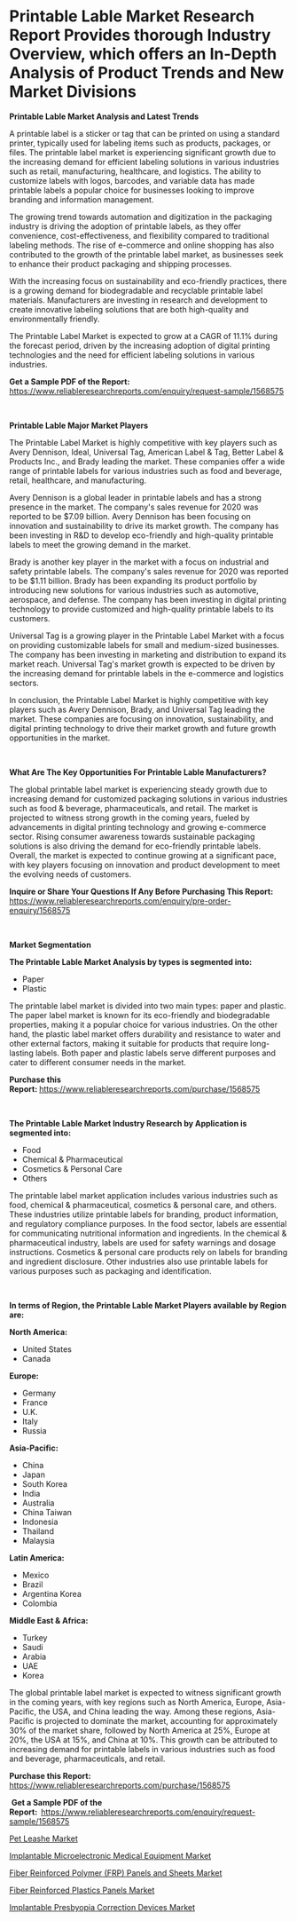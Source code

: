<p><h1>Printable Lable Market Research Report Provides thorough Industry Overview, which offers an In-Depth Analysis of Product Trends and New Market Divisions</h1></p><p><strong>Printable Lable Market Analysis and Latest Trends</strong></p>
<p><p>A printable label is a sticker or tag that can be printed on using a standard printer, typically used for labeling items such as products, packages, or files. The printable label market is experiencing significant growth due to the increasing demand for efficient labeling solutions in various industries such as retail, manufacturing, healthcare, and logistics. The ability to customize labels with logos, barcodes, and variable data has made printable labels a popular choice for businesses looking to improve branding and information management.</p><p>The growing trend towards automation and digitization in the packaging industry is driving the adoption of printable labels, as they offer convenience, cost-effectiveness, and flexibility compared to traditional labeling methods. The rise of e-commerce and online shopping has also contributed to the growth of the printable label market, as businesses seek to enhance their product packaging and shipping processes.</p><p>With the increasing focus on sustainability and eco-friendly practices, there is a growing demand for biodegradable and recyclable printable label materials. Manufacturers are investing in research and development to create innovative labeling solutions that are both high-quality and environmentally friendly.</p><p>The Printable Label Market is expected to grow at a CAGR of 11.1% during the forecast period, driven by the increasing adoption of digital printing technologies and the need for efficient labeling solutions in various industries.</p></p>
<p><strong>Get a Sample PDF of the Report:&nbsp;</strong> <a href="https://www.reliableresearchreports.com/enquiry/request-sample/1568575">https://www.reliableresearchreports.com/enquiry/request-sample/1568575</a></p>
<p>&nbsp;</p>
<p><strong>Printable Lable Major Market Players</strong></p>
<p><p>The Printable Label Market is highly competitive with key players such as Avery Dennison, Ideal, Universal Tag, American Label & Tag, Better Label & Products Inc., and Brady leading the market. These companies offer a wide range of printable labels for various industries such as food and beverage, retail, healthcare, and manufacturing.</p><p>Avery Dennison is a global leader in printable labels and has a strong presence in the market. The company's sales revenue for 2020 was reported to be $7.09 billion. Avery Dennison has been focusing on innovation and sustainability to drive its market growth. The company has been investing in R&D to develop eco-friendly and high-quality printable labels to meet the growing demand in the market.</p><p>Brady is another key player in the market with a focus on industrial and safety printable labels. The company's sales revenue for 2020 was reported to be $1.11 billion. Brady has been expanding its product portfolio by introducing new solutions for various industries such as automotive, aerospace, and defense. The company has been investing in digital printing technology to provide customized and high-quality printable labels to its customers.</p><p>Universal Tag is a growing player in the Printable Label Market with a focus on providing customizable labels for small and medium-sized businesses. The company has been investing in marketing and distribution to expand its market reach. Universal Tag's market growth is expected to be driven by the increasing demand for printable labels in the e-commerce and logistics sectors.</p><p>In conclusion, the Printable Label Market is highly competitive with key players such as Avery Dennison, Brady, and Universal Tag leading the market. These companies are focusing on innovation, sustainability, and digital printing technology to drive their market growth and future growth opportunities in the market.</p></p>
<p>&nbsp;</p>
<p><strong>What Are The Key Opportunities For Printable Lable Manufacturers?</strong></p>
<p><p>The global printable label market is experiencing steady growth due to increasing demand for customized packaging solutions in various industries such as food & beverage, pharmaceuticals, and retail. The market is projected to witness strong growth in the coming years, fueled by advancements in digital printing technology and growing e-commerce sector. Rising consumer awareness towards sustainable packaging solutions is also driving the demand for eco-friendly printable labels. Overall, the market is expected to continue growing at a significant pace, with key players focusing on innovation and product development to meet the evolving needs of customers.</p></p>
<p><strong>Inquire or Share Your Questions If Any Before Purchasing This Report:</strong> <a href="https://www.reliableresearchreports.com/enquiry/pre-order-enquiry/1568575">https://www.reliableresearchreports.com/enquiry/pre-order-enquiry/1568575</a></p>
<p>&nbsp;</p>
<p><strong>Market Segmentation</strong></p>
<p><strong>The Printable Lable Market Analysis by types is segmented into:</strong></p>
<p><ul><li>Paper</li><li>Plastic</li></ul></p>
<p><p>The printable label market is divided into two main types: paper and plastic. The paper label market is known for its eco-friendly and biodegradable properties, making it a popular choice for various industries. On the other hand, the plastic label market offers durability and resistance to water and other external factors, making it suitable for products that require long-lasting labels. Both paper and plastic labels serve different purposes and cater to different consumer needs in the market.</p></p>
<p><strong>Purchase this Report:&nbsp;</strong><a href="https://www.reliableresearchreports.com/purchase/1568575">https://www.reliableresearchreports.com/purchase/1568575</a></p>
<p>&nbsp;</p>
<p><strong>The Printable Lable Market Industry Research by Application is segmented into:</strong></p>
<p><ul><li>Food</li><li>Chemical & Pharmaceutical</li><li>Cosmetics & Personal Care</li><li>Others</li></ul></p>
<p><p>The printable label market application includes various industries such as food, chemical & pharmaceutical, cosmetics & personal care, and others. These industries utilize printable labels for branding, product information, and regulatory compliance purposes. In the food sector, labels are essential for communicating nutritional information and ingredients. In the chemical & pharmaceutical industry, labels are used for safety warnings and dosage instructions. Cosmetics & personal care products rely on labels for branding and ingredient disclosure. Other industries also use printable labels for various purposes such as packaging and identification.</p></p>
<p>&nbsp;</p>
<p><strong>In terms of Region, the Printable Lable Market Players available by Region are:</strong></p>
<p>
    <p> <strong> North America: </strong>
        <ul>
            <li>United States</li>
            <li>Canada</li>
        </ul>
        </p> 
    <p> <strong> Europe: </strong>
        <ul>
            <li>Germany</li>
            <li>France</li>
            <li>U.K.</li>
            <li>Italy</li>
            <li>Russia</li>
        </ul>
        </p> 
    <p> <strong> Asia-Pacific: </strong>
        <ul>
            <li>China</li>
            <li>Japan</li>
            <li>South Korea</li>
            <li>India</li>
            <li>Australia</li>
            <li>China Taiwan</li>
            <li>Indonesia</li>
            <li>Thailand</li>
            <li>Malaysia</li>
        </ul>
        </p> 
    <p> <strong> Latin America: </strong>
        <ul>
            <li>Mexico</li>
            <li>Brazil</li>
            <li>Argentina Korea</li>
            <li>Colombia</li>
        </ul>
        </p> 
    <p> <strong> Middle East & Africa: </strong>
        <ul>
            <li>Turkey</li>
            <li>Saudi</li>
            <li>Arabia</li>
            <li>UAE</li>
            <li>Korea</li>
        </ul>
    </p>
    </p>
<p><p>The global printable label market is expected to witness significant growth in the coming years, with key regions such as North America, Europe, Asia-Pacific, the USA, and China leading the way. Among these regions, Asia-Pacific is projected to dominate the market, accounting for approximately 30% of the market share, followed by North America at 25%, Europe at 20%, the USA at 15%, and China at 10%. This growth can be attributed to increasing demand for printable labels in various industries such as food and beverage, pharmaceuticals, and retail.</p></p>
<p><strong>Purchase this Report: </strong><a href="https://www.reliableresearchreports.com/purchase/1568575">https://www.reliableresearchreports.com/purchase/1568575</a></p>
<p>&nbsp;<strong>Get a Sample PDF of the Report:&nbsp;&nbsp;</strong><a href="https://www.reliableresearchreports.com/enquiry/request-sample/1568575">https://www.reliableresearchreports.com/enquiry/request-sample/1568575</a></p>
<p><strong></strong></p>
<p><p><a href="https://github.com/zjyglelu/Market-Research-Report-List-1/blob/main/pet-leashe-market.md">Pet Leashe Market</a></p><p><a href="https://github.com/elizabethdagraca/Market-Research-Report-List-2/blob/main/implantable-microelectronic-medical-equipment-market.md">Implantable Microelectronic Medical Equipment Market</a></p><p><a href="https://issuu.com/reportprime-2/docs/fiber-reinforced-polymer-frp-panels-and-sheets-mar">Fiber Reinforced Polymer (FRP) Panels and Sheets Market</a></p><p><a href="https://issuu.com/reportprime-2/docs/fiber-reinforced-plastics-panels-market-size-2030.">Fiber Reinforced Plastics Panels Market</a></p><p><a href="https://github.com/santosh758595/Market-Research-Report-List-3/blob/main/implantable-presbyopia-correction-devices-market.md">Implantable Presbyopia Correction Devices Market</a></p></p>